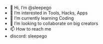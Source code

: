 - 👋 Hi, I’m @sleepego
- 👀 I’m interested in Tools, Hacks, Apps
- 🌱 I’m currently learning Coding
- 💞️ I’m looking to collaborate on big creators
- 📫 How to reach me
- discord: sleepego

<!---
sleepego/sleepego is a ✨ special ✨ repository because its `README.md` (this file) appears on your GitHub profile.
You can click the Preview link to take a look at your changes.
--->
